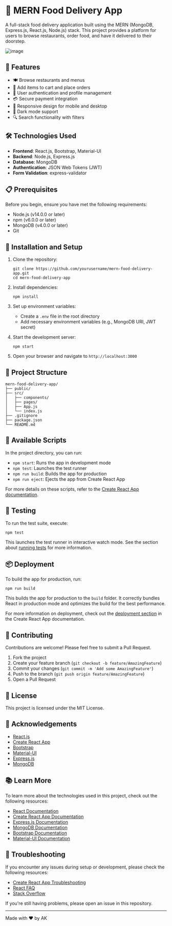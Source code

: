 # 🍔 MERN Food Delivery App

A full-stack food delivery application built using the MERN (MongoDB, Express.js, React.js, Node.js) stack. This project provides a platform for users to browse restaurants, order food, and have it delivered to their doorstep.

![image](https://github.com/user-attachments/assets/3ff6da69-756e-46b4-b3a0-dda8e10929c5)


## 🚀 Features

- 🍽️ Browse restaurants and menus
- 🛒 Add items to cart and place orders
- 👤 User authentication and profile management
- 💳 Secure payment integration
- 📱 Responsive design for mobile and desktop
- 🌙 Dark mode support
- 🔍 Search functionality with filters

## 🛠️ Technologies Used

- **Frontend**: React.js, Bootstrap, Material-UI
- **Backend**: Node.js, Express.js
- **Database**: MongoDB
- **Authentication**: JSON Web Tokens (JWT)
- **Form Validation**: express-validator

## 📋 Prerequisites

Before you begin, ensure you have met the following requirements:

- Node.js (v14.0.0 or later)
- npm (v6.0.0 or later)
- MongoDB (v4.0.0 or later)
- Git

## 🔧 Installation and Setup

1. Clone the repository:
   ```
   git clone https://github.com/yourusername/mern-food-delivery-app.git
   cd mern-food-delivery-app
   ```

2. Install dependencies:
   ```
   npm install
   ```

3. Set up environment variables:
   - Create a `.env` file in the root directory
   - Add necessary environment variables (e.g., MongoDB URI, JWT secret)

4. Start the development server:
   ```
   npm start
   ```

5. Open your browser and navigate to `http://localhost:3000`

## 📁 Project Structure

```
mern-food-delivery-app/
├── public/
├── src/
│   ├── components/
│   ├── pages/
│   ├── App.js
│   └── index.js
├── .gitignore
├── package.json
└── README.md
```

## 📜 Available Scripts

In the project directory, you can run:

- `npm start`: Runs the app in development mode
- `npm test`: Launches the test runner
- `npm run build`: Builds the app for production
- `npm run eject`: Ejects the app from Create React App

For more details on these scripts, refer to the [Create React App documentation](https://facebook.github.io/create-react-app/docs/getting-started).

## 🧪 Testing

To run the test suite, execute:

```
npm test
```

This launches the test runner in interactive watch mode. See the section about [running tests](https://facebook.github.io/create-react-app/docs/running-tests) for more information.

## 📦 Deployment

To build the app for production, run:

```
npm run build
```

This builds the app for production to the `build` folder. It correctly bundles React in production mode and optimizes the build for the best performance.

For more information on deployment, check out the [deployment section](https://facebook.github.io/create-react-app/docs/deployment) in the Create React App documentation.

## 🤝 Contributing

Contributions are welcome! Please feel free to submit a Pull Request.

1. Fork the project
2. Create your feature branch (`git checkout -b feature/AmazingFeature`)
3. Commit your changes (`git commit -m 'Add some AmazingFeature'`)
4. Push to the branch (`git push origin feature/AmazingFeature`)
5. Open a Pull Request

## 📄 License

This project is licensed under the MIT License.

## 🙏 Acknowledgements

- [React.js](https://reactjs.org/)
- [Create React App](https://github.com/facebook/create-react-app)
- [Bootstrap](https://getbootstrap.com/)
- [Material-UI](https://material-ui.com/)
- [Express.js](https://expressjs.com/)
- [MongoDB](https://www.mongodb.com/)

## 📚 Learn More

To learn more about the technologies used in this project, check out the following resources:

- [React Documentation](https://reactjs.org/)
- [Create React App Documentation](https://facebook.github.io/create-react-app/docs/getting-started)
- [Express.js Documentation](https://expressjs.com/)
- [MongoDB Documentation](https://docs.mongodb.com/)
- [Bootstrap Documentation](https://getbootstrap.com/docs/)
- [Material-UI Documentation](https://material-ui.com/)

## 🐛 Troubleshooting

If you encounter any issues during setup or development, please check the following resources:

- [Create React App Troubleshooting](https://facebook.github.io/create-react-app/docs/troubleshooting)
- [React FAQ](https://reactjs.org/docs/faq-structure.html)
- [Stack Overflow](https://stackoverflow.com/questions/tagged/reactjs)

If you're still having problems, please open an issue in this repository.

---

Made with ❤️ by AK
```

